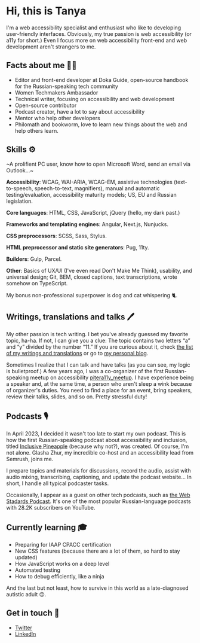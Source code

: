 # Hi, this is Tanya

I'm a web accessibility specialist and enthusiast who like to developing user-friendly interfaces. Obviously, my true passion is web accessibility (or a11y for short.) Even I focus more on web accessibility front-end and web development aren't strangers to me.

## Facts about me 👩‍💻

- Editor and front-end developer at Doka Guide, open-source handbook for the Russian-speaking tech community
- Women Techmakers Ambassador
- Technical writer, focusing on accessibility and web development
- Open-source contributor
- Podcast creator, have a lot to say about accessibility
- Mentor who help other developers
- Philomath and bookworm, love to learn new things about the web and help others learn.

## Skills ⚙️

~A prolifient PC user, know how to open Microsoft Word, send an email via Outlook…~

**Accessibility**: WCAG, WAI-ARIA, WCAG-EM, assistive technologies (text-to-speech, speech-to-text, magnifiers), manual and automatic testing/evaluation, accessibility maturity models; US, EU and Russian legislation.

**Core languages**: HTML, CSS, JavaScript, jQuery (hello, my dark past.)

**Frameworks and templating engines**: Angular, Next.js, Nunjucks.

**CSS preprocessors**: SCSS, Sass, Stylus.

**HTML preprocessor and static site generators**: Pug, 11ty.

**Builders**: Gulp, Parcel.

**Other**: Basics of UX/UI (I've even read Don't Make Me Think), usability, and universal design; Git, BEM, closed captions, text transcriptions, wrote somehow on TypeScript.

My bonus non-professional superpower is dog and cat whispering 🐈.

## Writings, translations and talks 🖊️

My other passion is tech writing. I bet you've already guessed my favorite topic, ha-ha. If not, I can give you a clue: The topic contains two letters “a” and “y” divided by the number “11.” If you are curious about it, check [the list of my writings and translations](https://github.com/TatianaFokina/my-articles-and-talks/blob/main/links-en.md) or go to [my personal blog](https://tatiana-fokina-blog.ru/en/).

Sometimes I realize that I can talk and have talks (as you can see, my logic is bulletproof.) A few years ago, I was a co-organizer of the first Russian-speaking meetup on accessibility [pitera11y_meetup](https://www.youtube.com/playlist?list=PLTdS5E3zupkGg0FoMoWB5FD2tlBrSWUQB). I have experience being a speaker and, at the same time, a person who aren't sleep a wink because of organizer's duties. You need to find a place for an event, bring speakers, review their talks, slides, and so on. Pretty stressful duty!

## Podcasts 🎙️

In April 2023, I decided it wasn't too late to start my own podcast. This is how the first Russian-speaking podcast about accessibility and inclusion, titled [Inclusive Pineapple](https://inclusivepineapple.github.io) (because why not?), was created. Of course, I'm not alone. Glasha Zhur, my incredible co-host and an accessibility lead from Semrush, joins me.

I prepare topics and materials for discussions, record the audio, assist with audio mixing, transcribing, captioning, and update the podcast website… In short, I handle all typical podcaster tasks.

Occasionally, I appear as a guest on other tech podcasts, such as [the Web Stadards Podcast](https://web-standards.ru/podcast/). It's one of the most popular Russian-language podcasts with 28.2K subscribers on YouTube.

## Currently learning 🎓

- Preparing for IAAP CPACC certification
- New CSS features (because there are a lot of them, so hard to stay updated)
- How JavaScript works on a deep level
- Automated testing
- How to debug efficiently, like a ninja

And the last but not least, how to survive in this world as a late-diagnosed autistic adult 🙃.

## Get in touch 🫰

- [Twitter](https://twitter.com/ta_fokina)
- [LinkedIn](https://www.linkedin.com/in/tatiana-fokina-frontend/)
